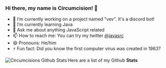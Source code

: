 ### Hi there, my name is Circumcision! 👋



- 🔭 I’m currently working on a project named "vev". It's a discord bot!
- 🌱 I’m currently learning Java
- 💬 Ask me about anything JavaScript related
- 📫 How to reach me: You can try my twitter [@javasrc](https://twitter.com/@javasrc)
- 😄 Pronouns: He/him
- ⚡ Fun fact: Did you know the first computer virus was created in 1983?

Here are a list of my Github **Stats**
<img align="left" alt="Circumcisions Github Stats" src="https://github-readme-stats.codestackr.vercel.app/api?username=Circumcision&theme=dracula&show_icons=true" />

